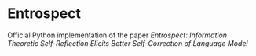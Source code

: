 # Entrospect
Official Python implementation of the paper _Entrospect: Information Theoretic Self-Reflection Elicits Better Self-Correction of Language Model_
